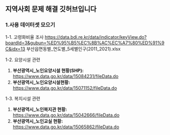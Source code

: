 ## 지역사회 문제 해결 깃허브입니다

### 1.사용 데이터셋 모으기

1-1. 고령화비율 조사
https://data.bdi.re.kr/data/indicator/keyView.do?boardId=3&gubun=%ED%95%B5%EC%8B%AC%EC%A7%80%ED%91%9C&idx=13
부산읍면동별_연도별_5세별인구(2011_2021).xlsx

1-2. 요양시설 관련
1. **부산광역시_노인요양시설 현황(SHP):** https://www.data.go.kr/data/15084231/fileData.do
2. **부산광역시_노인요양시설현황:** https://www.data.go.kr/data/15071152/fileData.do


1-3. 복지시설 관련
1. **부산광역시_노인복지관 현황:** https://www.data.go.kr/data/15042666/fileData.do
2. **부산광역시_노인교실 현황:** https://www.data.go.kr/data/15065862/fileData.do
